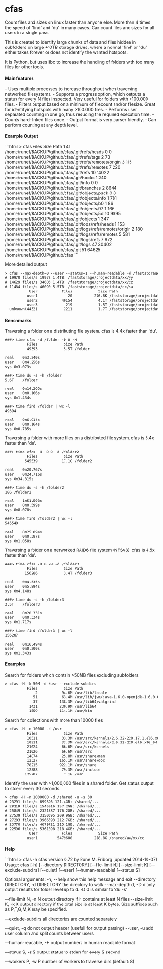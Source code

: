 cfas
====

Count files and sizes on linux faster than anyone else. More than 4 times the speed of 'find' and 'du' in many cases. Can count files and sizes for all users in a single pass.

This is created to identify large chunks of data and files hidden in subfolders on
large +10TB storage drives, where a normal 'find' or 'du' either takes forever or
does not identify the wanted hotspots.

It is Python, but uses libc to increase the handling of folders with too many files for other tools.


<h4>Main features</h4>
 - Uses multiple processes to increase throughput when traversing networked filesystems.                             - Supports a progress option, which outputs a status for every N files inspected. Very useful for folders with >100.000 files.
 - Filters output based on a minimum of filecount and/or filesize. Great for identifying hotspots with many >100.000 files.
 - Performs user separated counting in one go, thus reducing the required execution time.
 - Counts hard-linked files once.
 - Output format is very parser friendly.
 - Can perform counting at any depth level.


<h4>Example Output</h4>
```html
> cfas 
          Files            Size Path
              1              41 /home/runef/BACKUP/github/cfas/.git/refs/heads
              0               0 /home/runef/BACKUP/github/cfas/.git/refs/tags
              2              73 /home/runef/BACKUP/github/cfas/.git/refs/remotes/origin
              3             115 /home/runef/BACKUP/github/cfas/.git/refs/remotes
              7             220 /home/runef/BACKUP/github/cfas/.git/refs
             10           14022 /home/runef/BACKUP/github/cfas/.git/hooks
              1             240 /home/runef/BACKUP/github/cfas/.git/info
              0               0 /home/runef/BACKUP/github/cfas/.git/branches
              2            8644 /home/runef/BACKUP/github/cfas/.git/objects/pack
              0               0 /home/runef/BACKUP/github/cfas/.git/objects/info
              1             781 /home/runef/BACKUP/github/cfas/.git/objects/b0
              1              86 /home/runef/BACKUP/github/cfas/.git/objects/97
              1             166 /home/runef/BACKUP/github/cfas/.git/objects/5d
             10            9995 /home/runef/BACKUP/github/cfas/.git/objects
              1             347 /home/runef/BACKUP/github/cfas/.git/logs/refs/heads
              1             153 /home/runef/BACKUP/github/cfas/.git/logs/refs/remotes/origin
              2             180 /home/runef/BACKUP/github/cfas/.git/logs/refs/remotes
              5             581 /home/runef/BACKUP/github/cfas/.git/logs/refs
              7             972 /home/runef/BACKUP/github/cfas/.git/logs
             47           30402 /home/runef/BACKUP/github/cfas/.git
             51           64625 /home/runef/BACKUP/github/cfas
```

More detailed output

```html
> cfas --max-depth=0 --user --status=1 --human-readable -d /faststorage/projectdata
# 19970 files/s 19972 1.4TB: /faststorage/projectdata/xx/yy
# 14629 files/s 34603 1.4TB: /faststorage/projectdata/xx/zz
# 11484 files/s 46090 5.5TB: /faststorage/projectdata/cc/sa
           User           Files            Size Path
          user1              20          276.8K /faststorage/projectdata
          user2           49154            4.1T /faststorage/projectdata
          user3             219            1.5T /faststorage/projectdata
  unknown(4432)            2211            1.7T /faststorage/projectdata
```



<h4>Benchmarks</h4>

Traversing a folder on a distributing file system. cfas is 4.4x faster than 'du'. 
```html
###> time cfas -d /folder -D 0 -H
          Files            Size Path
          49393            5.5T /folder

real	0m3.240s
user	0m4.256s
sys	0m3.073s

###> time du -s -h /folder
5.6T	/folder

real	0m14.265s
user	0m0.166s
sys	0m1.434s

###> time find /folder | wc -l
49394

real	0m6.914s
user	0m0.164s
sys	0m0.785s
```

Traversing a folder with more files on a distributed file system. cfas is 5.4x faster than 'du'. 
```html
###> time cfas -H -D 0 -d /folder2
          Files            Size Path
         545539           17.1G /folder2

real	0m20.767s
user	0m24.716s
sys	0m34.315s

###> time du -s -h /folder2
18G	/folder2

real	1m51.508s
user	0m0.599s
sys	0m8.078s

###> time find /folder2 | wc -l
545540

real	0m25.094s
user	0m0.387s
sys	0m1.058s
```

Traversing a folder on a networked RAID6 file system (NFSv3). cfas is 4.5x faster than 'du'.

```html
###> time cfas -D 0 -H -d /folder3
          Files            Size Path
         156286            3.4T /folder3

real	0m4.535s
user	0m5.894s
sys	0m4.148s

###> time du -s -h /folder3
3.5T	/folder3

real	0m20.331s
user	0m0.334s
sys	0m1.717s

###> time find /folder3 | wc -l
156287

real	0m16.494s
user	0m0.200s
sys	0m1.343s
```

<h4>Examples</h4>

Search for folders which contain >50MB files excluding subfolders

```html
> cfas -H -k 50M -d /usr --exclude-subdirs
          Files            Size Path
              2           94.6M /usr/lib/locale
             51           63.4M /usr/lib/jvm/java-1.6.0-openjdk-1.6.0.0.x86_64/jre/lib
             37          138.3M /usr/lib64/valgrind
           1431          230.9M /usr/lib64
           1559          114.1M /usr/bin
```

Search for collections with more than 10000 files

```html
> cfas -H -n 10000 -d /usr 
          Files            Size Path
          10511           33.3M /usr/src/kernels/2.6.32-220.17.1.el6.x86_64
          10511           33.3M /usr/src/kernels/2.6.32-220.el6.x86_64
          21024           66.6M /usr/src/kernels
          21026           66.6M /usr/src
          14874           25.8M /usr/share/man
          12327          165.1M /usr/share/doc
          78215          922.1M /usr/share
          12388           79.3M /usr/include
         125707            2.1G /usr
```

Identify the user with >1,000,000 files in a shared folder. Get status output to stderr every 30 seconds.

```html
> cfas -H -n 1000000 -d /shared -u -s 30
# 23291 files/s 699396 121.4GB: /shared/...
# 28219 files/s 1546016 157.2GB: /shared/...
# 25849 files/s 2321587 176.2GB: /shared/...
# 27539 files/s 3150395 209.9GB: /shared/...
# 27203 files/s 3966593 212.7GB: /shared/...
# 23770 files/s 4679721 215.1GB: /shared/...
# 22596 files/s 5361898 218.4GB: /shared/...
           User           Files            Size Path
          user1         5479600          218.8G /shared/aa/xx/cc
```


<h4>Help</h4>
```html
> cfas -h
cfas version 0.72 by Rune M. Friborg (updated 2014-10-07)
Usage:
  cfas [-h] [--directory DIRECTORY] [--file-limit N] [--size-limit K]
            [--exclude-subdirs] [--quiet] [--user] [--human-readable]
            [--status S]

Optional arguments:
  -h, --help            show this help message and exit
  --directory DIRECTORY, -d DIRECTORY
                        the directory to walk
  --max-depth d, -D d   only output results for folder level up to d.
                        -D 0 is similar to 'du -s'

  --file-limit N, -n N  output directory if it contains at least N files
  --size-limit K, -k K  output directory if the total size is at least K bytes.
                          Size suffixes such as P,T,G,M,K may be specified.
  
  --exclude-subdirs     all directories are counted separately

  --quiet, -q           do not output header (usefull for output parsing)
  --user, -u            add user column and split counts between users

  --human-readable, -H  output numbers in human readable format

  --status S, -s S      output status to stderr for every S second

  --workers P, -w P     number of workers to traverse dirs (default: 8)
```



